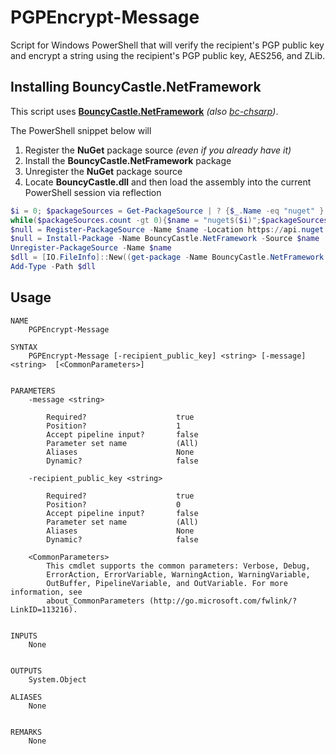 # PGPEncrypt-Message
Script for Windows PowerShell that will verify the recipient's PGP public key and encrypt a string using the recipient's PGP public key, AES256, and ZLib.  
  
## Installing BouncyCastle.NetFramework
This script uses **[BouncyCastle.NetFramework](https://www.nuget.org/packages/BouncyCastle.NetFramework/)** *(also [bc-chsarp](https://github.com/bcgit/bc-csharp))*.  
  
The PowerShell snippet below will
   1. Register the **NuGet** package source *(even if you already have it)*
   2. Install the **BouncyCastle.NetFramework** package
   3. Unregister the **NuGet** package source
   4. Locate **BouncyCastle.dll** and then load the assembly into the current PowerShell session via reflection
```ps1
$i = 0; $packageSources = Get-PackageSource | ? {$_.Name -eq "nuget" }
while($packageSources.count -gt 0){$name = "nuget$($i)";$packageSources = Get-PackageSource | ? {$_.Name -eq $name};$i++}
$null = Register-PackageSource -Name $name -Location https://api.nuget.org/v3/index.json -ProviderName NuGet -Trusted
$null = Install-Package -Name BouncyCastle.NetFramework -Source $name
Unregister-PackageSource -Name $name
$dll = [IO.FileInfo]::New((get-package -Name BouncyCastle.NetFramework | % source)).Directory.EnumerateFiles("*.dll",[System.IO.SearchOption]::AllDirectories)[0].FullName
Add-Type -Path $dll
```  
## Usage
```
NAME
    PGPEncrypt-Message
    
SYNTAX
    PGPEncrypt-Message [-recipient_public_key] <string> [-message] <string>  [<CommonParameters>]
    
    
PARAMETERS
    -message <string>
        
        Required?                    true
        Position?                    1
        Accept pipeline input?       false
        Parameter set name           (All)
        Aliases                      None
        Dynamic?                     false
        
    -recipient_public_key <string>
        
        Required?                    true
        Position?                    0
        Accept pipeline input?       false
        Parameter set name           (All)
        Aliases                      None
        Dynamic?                     false
        
    <CommonParameters>
        This cmdlet supports the common parameters: Verbose, Debug,
        ErrorAction, ErrorVariable, WarningAction, WarningVariable,
        OutBuffer, PipelineVariable, and OutVariable. For more information, see 
        about_CommonParameters (http://go.microsoft.com/fwlink/?LinkID=113216). 
    
    
INPUTS
    None
    
    
OUTPUTS
    System.Object
    
ALIASES
    None
    

REMARKS
    None
```
